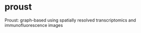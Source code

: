 # proust
Proust: graph-based using spatially resolved transcriptomics and immunofluorescence images
